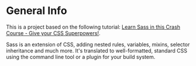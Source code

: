 # General Info

This is a project based on the following tutorial: <a href="https://www.youtube.com/watch?v=roywYSEPSvc">Learn Sass in this Crash Course - Give your CSS Superpowers!<a>.

Sass is an extension of CSS, adding nested rules, variables, mixins, selector inheritance and much more. It's translated to well-formatted, standard CSS using the command line tool or a plugin for your build system.
